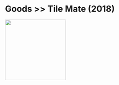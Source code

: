 # Goods >> Tile Mate (2018)

<img src="https://res.cloudinary.com/silverbirder/image/upload/v1614433181/silver-birder.github.io/purchases/Tile_Mate_2018.jpg" style="width: 200px"/>